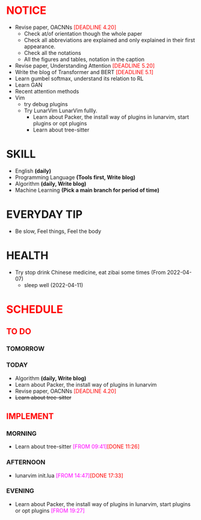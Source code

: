# <font color=red>NOTICE</font>

- Revise paper, OACNNs <font color=red>[DEADLINE 4.20]</font>
  - Check at/of orientation though the whole paper
  - Check all abbreviations are explained and only explained in their first
    appearance.
  - Check all the notations
  - All the figures and tables, notation in the caption
- Revise paper, Understanding Attention <font color=red>[DEADLINE 5.20]</font>
- Write the blog of Transformer and BERT <font color=red>[DEADLINE 5.1]</font>
- Learn gumbel softmax, understand its relation to RL
- Learn GAN
- Recent attention methods
- Vim
  - try debug plugins
  - Try LunarVim LunarVim fullly.</span></s>
    - Learn about Packer, the install way of plugins in lunarvim, start plugins
      or opt plugins
    - Learn about tree-sitter

# SKILL

- English **(daily)**
- Programming Language **(Tools first, Write blog)**
- Algorithm **(daily, Write blog)**
- Machine Learning **(Pick a main branch for period of time)**

# EVERYDAY TIP

- Be slow, Feel things, Feel the body

# HEALTH

- Try stop drink Chinese medicine, eat zibai some times (From 2022-04-07)
  - sleep well (2022-04-11)

# <font color=red>SCHEDULE</font>

## <font color=red>TO DO</font>

### TOMORROW

### TODAY

- Algorithm **(daily, Write blog)**
- Learn about Packer, the install way of plugins in lunarvim
- Revise paper, OACNNs <font color=red>[DEADLINE 4.20]</font>
- <s><span>Learn about tree-sitter</span></s>

## <font color=red>IMPLEMENT</font>

### MORNING

- Learn about tree-sitter <font color=magenta>[FROM
  09:41]</font><font color=red>[DONE 11:26]</font>

### AFTERNOON

- lunarvim init.lua <font color=magenta>[FROM 14:47]</font><font color=red>[DONE
  17:33]</font>

### EVENING

- Learn about Packer, the install way of plugins in lunarvim, start plugins or
  opt plugins <font color=magenta>[FROM 19:27]</font>
